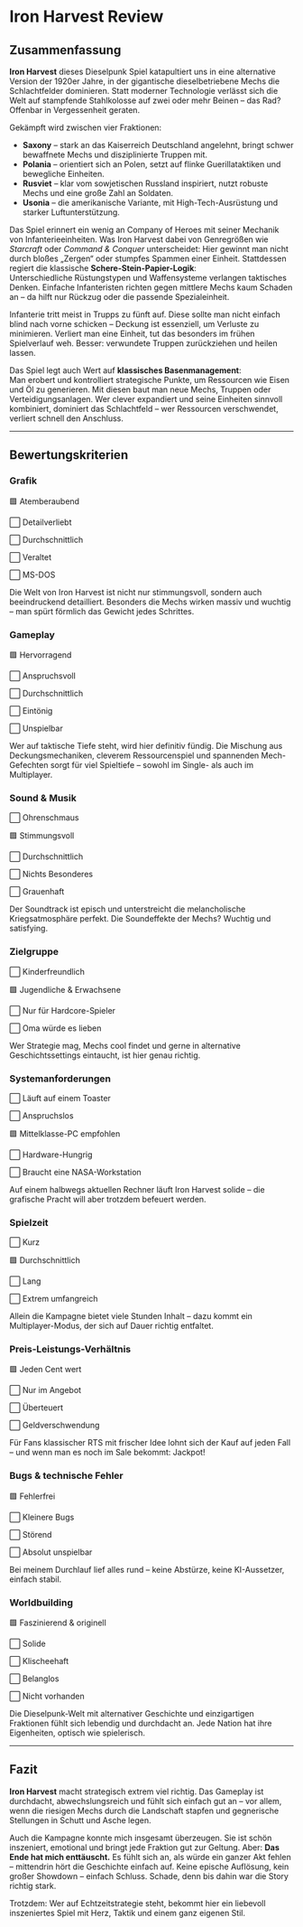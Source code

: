 # Iron Harvest Review

## Zusammenfassung  
**Iron Harvest** dieses Dieselpunk Spiel katapultiert uns in eine alternative Version der 1920er Jahre, in der gigantische dieselbetriebene Mechs die 
Schlachtfelder dominieren. 
Statt moderner Technologie verlässt sich die Welt auf stampfende Stahlkolosse auf zwei oder mehr Beinen – das Rad? Offenbar in Vergessenheit geraten.

Gekämpft wird zwischen vier Fraktionen:  
- **Saxony** – stark an das Kaiserreich Deutschland angelehnt, bringt schwer bewaffnete Mechs und disziplinierte Truppen mit.  
- **Polania** – orientiert sich an Polen, setzt auf flinke Guerillataktiken und bewegliche Einheiten.  
- **Rusviet** – klar vom sowjetischen Russland inspiriert, nutzt robuste Mechs und eine große Zahl an Soldaten.  
- **Usonia** – die amerikanische Variante, mit High-Tech-Ausrüstung und starker Luftunterstützung.

Das Spiel erinnert ein wenig an Company of Heroes mit seiner Mechanik von Infanterieeinheiten.
Was Iron Harvest dabei von Genregrößen wie *Starcraft* oder *Command & Conquer* unterscheidet: Hier gewinnt man nicht durch bloßes „Zergen“ oder stumpfes Spammen 
einer Einheit. Stattdessen regiert die klassische **Schere-Stein-Papier-Logik**:  
Unterschiedliche Rüstungstypen und Waffensysteme verlangen taktisches Denken. Einfache Infanteristen richten gegen mittlere Mechs kaum Schaden an – da hilft nur 
Rückzug oder die passende Spezialeinheit.

Infanterie tritt meist in Trupps zu fünft auf. Diese sollte man nicht einfach blind nach vorne schicken – Deckung ist essenziell, um Verluste zu minimieren. Verliert 
man eine Einheit, tut das besonders im frühen Spielverlauf weh. Besser: verwundete Truppen zurückziehen und heilen lassen.

Das Spiel legt auch Wert auf **klassisches Basenmanagement**:  
Man erobert und kontrolliert strategische Punkte, um Ressourcen wie Eisen und Öl zu generieren. Mit diesen baut man neue Mechs, Truppen oder Verteidigungsanlagen. 
Wer clever expandiert und seine Einheiten sinnvoll kombiniert, dominiert das Schlachtfeld – wer Ressourcen verschwendet, verliert schnell den Anschluss.

---

## Bewertungskriterien  

### Grafik
🟩 Atemberaubend

⬜ Detailverliebt

⬜ Durchschnittlich

⬜ Veraltet

⬜ MS-DOS

Die Welt von Iron Harvest ist nicht nur stimmungsvoll, sondern auch beeindruckend detailliert. Besonders die Mechs wirken massiv und wuchtig – 
man spürt förmlich das Gewicht jedes Schrittes.

### Gameplay
🟩 Hervorragend

⬜ Anspruchsvoll

⬜ Durchschnittlich

⬜ Eintönig

⬜ Unspielbar

Wer auf taktische Tiefe steht, wird hier definitiv fündig. Die Mischung aus Deckungsmechaniken, cleverem Ressourcenspiel und spannenden Mech-Gefechten 
sorgt für viel Spieltiefe – sowohl im Single- als auch im Multiplayer.

### Sound & Musik
⬜ Ohrenschmaus

🟩 Stimmungsvoll

⬜ Durchschnittlich

⬜ Nichts Besonderes

⬜ Grauenhaft

Der Soundtrack ist episch und unterstreicht die melancholische Kriegsatmosphäre perfekt. Die Soundeffekte der Mechs? Wuchtig und satisfying.

### Zielgruppe
⬜ Kinderfreundlich

🟩 Jugendliche & Erwachsene

⬜ Nur für Hardcore-Spieler

⬜ Oma würde es lieben

Wer Strategie mag, Mechs cool findet und gerne in alternative Geschichtssettings eintaucht, ist hier genau richtig.

### Systemanforderungen
⬜ Läuft auf einem Toaster

⬜ Anspruchslos

🟩 Mittelklasse-PC empfohlen

⬜ Hardware-Hungrig

⬜ Braucht eine NASA-Workstation

Auf einem halbwegs aktuellen Rechner läuft Iron Harvest solide – die grafische Pracht will aber trotzdem befeuert werden.

### Spielzeit
⬜ Kurz

🟩 Durchschnittlich

⬜ Lang

⬜ Extrem umfangreich

Allein die Kampagne bietet viele Stunden Inhalt – dazu kommt ein Multiplayer-Modus, der sich auf Dauer richtig entfaltet.

### Preis-Leistungs-Verhältnis
🟩 Jeden Cent wert

⬜ Nur im Angebot

⬜ Überteuert

⬜ Geldverschwendung

Für Fans klassischer RTS mit frischer Idee lohnt sich der Kauf auf jeden Fall – und wenn man es noch im Sale bekommt: Jackpot!

### Bugs & technische Fehler
🟩 Fehlerfrei

⬜ Kleinere Bugs

⬜ Störend

⬜ Absolut unspielbar

Bei meinem Durchlauf lief alles rund – keine Abstürze, keine KI-Aussetzer, einfach stabil.

### Worldbuilding
🟩 Faszinierend & originell

⬜ Solide

⬜ Klischeehaft

⬜ Belanglos

⬜ Nicht vorhanden

Die Dieselpunk-Welt mit alternativer Geschichte und einzigartigen Fraktionen fühlt sich lebendig und durchdacht an. Jede Nation hat ihre Eigenheiten, 
optisch wie spielerisch.

---

## Fazit  

**Iron Harvest** macht strategisch extrem viel richtig. Das Gameplay ist durchdacht, abwechslungsreich und fühlt sich einfach gut an – 
vor allem, wenn die riesigen Mechs durch die Landschaft stapfen und gegnerische Stellungen in Schutt und Asche legen.

Auch die Kampagne konnte mich insgesamt überzeugen. Sie ist schön inszeniert, emotional und bringt jede Fraktion gut zur Geltung. 
Aber: **Das Ende hat mich enttäuscht.** Es fühlt sich an, als würde ein ganzer Akt fehlen – mittendrin hört die Geschichte einfach auf. 
Keine epische Auflösung, kein großer Showdown – einfach Schluss. Schade, denn bis dahin war die Story richtig stark.

Trotzdem: Wer auf Echtzeitstrategie steht, bekommt hier ein liebevoll inszeniertes Spiel mit Herz, Taktik und einem ganz eigenen Stil.
